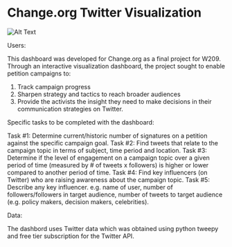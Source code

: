 # Change.org Twitter Visualization

![Alt Text](https://j.gifs.com/rRDK4L.gif)


Users:

This dashboard was developed for Change.org as a final project for W209. Through an interactive visualization dashboard, the project sought to enable petition campaigns to:

1. Track campaign progress 
2. Sharpen strategy and tactics to reach broader audiences
3. Provide the activists the insight they need to make decisions in their communication strategies on Twitter. 

Specific tasks to be completed with the dashboard:

Task #1: Determine current/historic number of signatures on a petition against the specific campaign goal.
Task #2: Find tweets that relate to the campaign topic in terms of subject, time period and location.
Task #3: Determine if the level of engagement on a campaign topic over a given period of time (measured by # of tweets x followers) is higher or lower compared to another period of time.
Task #4: Find key influencers (on Twitter) who are raising awareness about the campaign topic.
Task #5: Describe any key influencer. e.g. name of user,  number of followers/followers in target audience, number of tweets to target audience (e.g. policy makers, decision makers, celebrities).

Data:

The dashbord uses Twitter data which was obtained using python tweepy and free tier subscription for the Twitter API.

